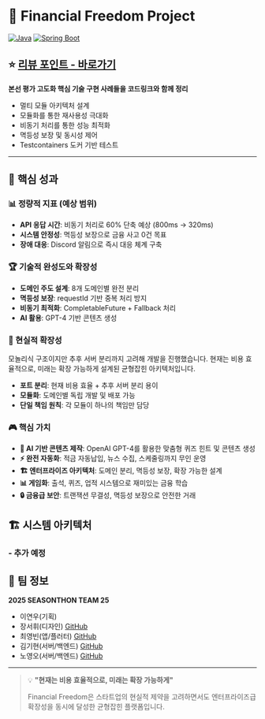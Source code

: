 # 🎯 Financial Freedom Project

[![Java](https://img.shields.io/badge/Java-21-red.svg)](https://openjdk.java.net/projects/jdk/21/)
[![Spring Boot](https://img.shields.io/badge/Spring%20Boot-3.5.4-green.svg)](https://spring.io/projects/spring-boot)


## ⭐ [리뷰 포인트 - 바로가기](./docs/REVIEW_POINTS.md)
**본선 평가 고도화 핵심 기술 구현 사례들을 코드링크와 함께 정리**
- 멀티 모듈 아키텍처 설계
- 모듈화를 통한 재사용성 극대화
- 비동기 처리를 통한 성능 최적화
- 멱등성 보장 및 동시성 제어  
- Testcontainers 도커 기반 테스트

---

## 🎯 핵심 성과

### 📊 정량적 지표 (예상 범위)
- **API 응답 시간**: 비동기 처리로 60% 단축 예상 (800ms → 320ms)
- **시스템 안정성**: 멱등성 보장으로 금융 사고 0건 목표
- **장애 대응**: Discord 알림으로 즉시 대응 체계 구축

### 🏆 기술적 완성도와 확장성
- **도메인 주도 설계**: 8개 도메인별 완전 분리
- **멱등성 보장**: requestId 기반 중복 처리 방지
- **비동기 최적화**: CompletableFuture + Fallback 처리
- **AI 활용**: GPT-4 기반 콘텐츠 생성

### 🚀 현실적 확장성
모놀리식 구조이지만 추후 서버 분리까지 고려해 개발을 진행했습니다. 현재는 비용 효율적으로, 미래는 확장 가능하게 설계된 균형잡힌 아키텍처입니다.

- **포트 분리**: 현재 비용 효율 + 추후 서버 분리 용이
- **모듈화**: 도메인별 독립 개발 및 배포 가능
- **단일 책임 원칙**: 각 모듈이 하나의 책임만 담당

### 🎮 핵심 가치

- **🤖 AI 기반 콘텐츠 제작**: OpenAI GPT-4를 활용한 맞춤형 퀴즈 힌트 및 콘텐츠 생성
- **⚡ 완전 자동화**: 적금 자동납입, 뉴스 수집, 스케줄링까지 무인 운영
- **🏗️ 엔터프라이즈 아키텍처**: 도메인 분리, 멱등성 보장, 확장 가능한 설계
- **📊 게임화**: 출석, 퀴즈, 업적 시스템으로 재미있는 금융 학습
- **🔒 금융급 보안**: 트랜잭션 무결성, 멱등성 보장으로 안전한 거래

## 🏗️ 시스템 아키텍처

### - 추가 예정


## 👥 팀 정보

**2025 SEASONTHON TEAM 25**
- 이연우(기획)
- 장서휘(디자인) [GitHub](https://github.com/oesreen)
- 최영빈(앱/플러터) [GitHub](https://github.com/yb0x00)
- 김기현(서버/백엔드) [GitHub](https://github.com/gihhyeon)
- 노영오(서버/백엔드) [GitHub](https://github.com/NohYeongO)

---

> 💡 **"현재는 비용 효율적으로, 미래는 확장 가능하게"**
>
> Financial Freedom은 스타트업의 현실적 제약을 고려하면서도 엔터프라이즈급 확장성을 동시에 달성한 균형잡힌 플랫폼입니다.

